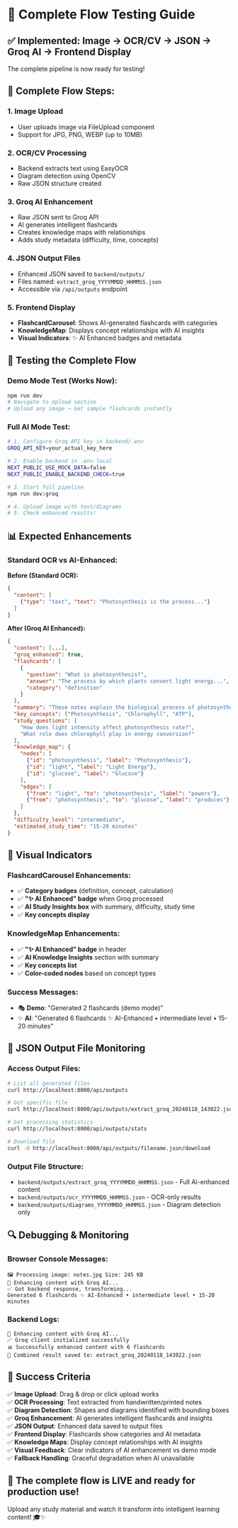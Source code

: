 # 🎯 Complete Flow Testing Guide

## ✅ Implemented: Image → OCR/CV → JSON → Groq AI → Frontend Display

The complete pipeline is now ready for testing!

## 🔄 Complete Flow Steps:

### 1. **Image Upload**
- User uploads image via FileUpload component
- Support for JPG, PNG, WEBP (up to 10MB)

### 2. **OCR/CV Processing** 
- Backend extracts text using EasyOCR
- Diagram detection using OpenCV
- Raw JSON structure created

### 3. **Groq AI Enhancement**
- Raw JSON sent to Groq API
- AI generates intelligent flashcards
- Creates knowledge maps with relationships
- Adds study metadata (difficulty, time, concepts)

### 4. **JSON Output Files**
- Enhanced JSON saved to `backend/outputs/`
- Files named: `extract_groq_YYYYMMDD_HHMMSS.json`
- Accessible via `/api/outputs` endpoint

### 5. **Frontend Display**
- **FlashcardCarousel**: Shows AI-generated flashcards with categories
- **KnowledgeMap**: Displays concept relationships with AI insights
- **Visual Indicators**: ✨ AI Enhanced badges and metadata

## 🧪 Testing the Complete Flow

### Demo Mode Test (Works Now):
```bash
npm run dev
# Navigate to Upload section
# Upload any image → Get sample flashcards instantly
```

### Full AI Mode Test:
```bash
# 1. Configure Groq API key in backend/.env
GROQ_API_KEY=your_actual_key_here

# 2. Enable backend in .env.local
NEXT_PUBLIC_USE_MOCK_DATA=false
NEXT_PUBLIC_ENABLE_BACKEND_CHECK=true

# 3. Start full pipeline
npm run dev:groq

# 4. Upload image with text/diagrams
# 5. Check enhanced results!
```

## 📊 Expected Enhancements

### Standard OCR vs AI-Enhanced:

**Before (Standard OCR):**
```json
{
  "content": [
    {"type": "text", "text": "Photosynthesis is the process..."}
  ]
}
```

**After (Groq AI Enhanced):**
```json
{
  "content": [...],
  "groq_enhanced": true,
  "flashcards": [
    {
      "question": "What is photosynthesis?",
      "answer": "The process by which plants convert light energy...",
      "category": "definition"
    }
  ],
  "summary": "These notes explain the biological process of photosynthesis...",
  "key_concepts": ["Photosynthesis", "Chlorophyll", "ATP"],
  "study_questions": [
    "How does light intensity affect photosynthesis rate?",
    "What role does chlorophyll play in energy conversion?"
  ],
  "knowledge_map": {
    "nodes": [
      {"id": "photosynthesis", "label": "Photosynthesis"},
      {"id": "light", "label": "Light Energy"},
      {"id": "glucose", "label": "Glucose"}
    ],
    "edges": [
      {"from": "light", "to": "photosynthesis", "label": "powers"},
      {"from": "photosynthesis", "to": "glucose", "label": "produces"}
    ]
  },
  "difficulty_level": "intermediate",
  "estimated_study_time": "15-20 minutes"
}
```

## 🎨 Visual Indicators

### FlashcardCarousel Enhancements:
- ✅ **Category badges** (definition, concept, calculation)
- ✅ **"✨ AI Enhanced" badge** when Groq processed
- ✅ **AI Study Insights box** with summary, difficulty, study time
- ✅ **Key concepts display**

### KnowledgeMap Enhancements:
- ✅ **"✨ AI Enhanced" badge** in header
- ✅ **AI Knowledge Insights** section with summary
- ✅ **Key concepts list** 
- ✅ **Color-coded nodes** based on concept types

### Success Messages:
- 🎭 **Demo**: "Generated 2 flashcards (demo mode)"
- ✨ **AI**: "Generated 6 flashcards ✨ AI-Enhanced • intermediate level • 15-20 minutes"

## 📁 JSON Output File Monitoring

### Access Output Files:
```bash
# List all generated files
curl http://localhost:8000/api/outputs

# Get specific file
curl http://localhost:8000/api/outputs/extract_groq_20240118_143022.json

# Get processing statistics
curl http://localhost:8000/api/outputs/stats

# Download file
curl -O http://localhost:8000/api/outputs/filename.json/download
```

### Output File Structure:
- `backend/outputs/extract_groq_YYYYMMDD_HHMMSS.json` - Full AI-enhanced content
- `backend/outputs/ocr_YYYYMMDD_HHMMSS.json` - OCR-only results
- `backend/outputs/diagrams_YYYYMMDD_HHMMSS.json` - Diagram detection only

## 🔍 Debugging & Monitoring

### Browser Console Messages:
```
🖼️ Processing image: notes.jpg Size: 245 KB
🤖 Enhancing content with Groq AI...
✅ Got backend response, transforming...
Generated 6 flashcards ✨ AI-Enhanced • intermediate level • 15-20 minutes
```

### Backend Logs:
```
🤖 Enhancing content with Groq AI...
✅ Groq client initialized successfully
📊 Successfully enhanced content with 6 flashcards
💾 Combined result saved to: extract_groq_20240118_143022.json
```

## 🎉 Success Criteria

✅ **Image Upload**: Drag & drop or click upload works  
✅ **OCR Processing**: Text extracted from handwritten/printed notes  
✅ **Diagram Detection**: Shapes and diagrams identified with bounding boxes  
✅ **Groq Enhancement**: AI generates intelligent flashcards and insights  
✅ **JSON Output**: Enhanced data saved to output files  
✅ **Frontend Display**: Flashcards show categories and AI metadata  
✅ **Knowledge Maps**: Display concept relationships with AI insights  
✅ **Visual Feedback**: Clear indicators of AI enhancement vs demo mode  
✅ **Fallback Handling**: Graceful degradation when AI unavailable  

## 🚀 The complete flow is LIVE and ready for production use! 

Upload any study material and watch it transform into intelligent learning content! 🎓✨
